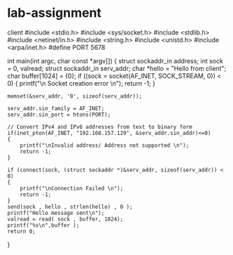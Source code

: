 # lab-assignment
client
#include <stdio.h> 
#include <sys/socket.h> 
#include <stdlib.h> 
#include <netinet/in.h> 
#include <string.h> 
#include <unistd.h>
#include <arpa/inet.h>
#define PORT 5678
   
int main(int argc, char const *argv[]) 
{ 
    struct sockaddr_in address; 
    int sock = 0, valread; 
    struct sockaddr_in serv_addr; 
    char *hello = "Hello from client"; 
    char buffer[1024] = {0}; 
    if ((sock = socket(AF_INET, SOCK_STREAM, 0)) < 0) 
    { 
        printf("\n Socket creation error \n"); 
        return -1; 
    } 
   
    memset(&serv_addr, '0', sizeof(serv_addr)); 
   
    serv_addr.sin_family = AF_INET; 
    serv_addr.sin_port = htons(PORT); 
       
    // Convert IPv4 and IPv6 addresses from text to binary form 
    if(inet_pton(AF_INET, "192.168.157.129", &serv_addr.sin_addr)<=0)  
    { 
        printf("\nInvalid address/ Address not supported \n"); 
        return -1; 
    } 
   
    if (connect(sock, (struct sockaddr *)&serv_addr, sizeof(serv_addr)) < 0) 
    { 
        printf("\nConnection Failed \n"); 
        return -1; 
    } 
    send(sock , hello , strlen(hello) , 0 ); 
    printf("Hello message sent\n"); 
    valread = read( sock , buffer, 1024); 
    printf("%s\n",buffer ); 
    return 0; 
} 
